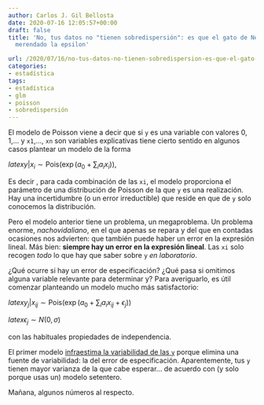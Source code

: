```yaml
---
author: Carlos J. Gil Bellosta
date: 2020-07-16 12:05:57+00:00
draft: false
title: 'No, tus datos no "tienen sobredispersión": es que el gato de Nelder se ha
  merendado la epsilon'

url: /2020/07/16/no-tus-datos-no-tienen-sobredispersion-es-que-el-gato-de-nelder-se-ha-merendado-la-epsilon/
categories:
- estadística
tags:
- estadística
- glm
- poisson
- sobredispersión
---
```





El modelo de Poisson viene a decir que si `y` es una variable con valores 0, 1,... y `x1`,..., `xn` son variables explicativas tiene cierto sentido en algunos casos plantear un modelo de la forma







$latex y | x_i \sim \text{Pois}(\exp(a_0 + \sum_i a_i x_i) ),$







Es decir , para cada combinación de las `xi`, el modelo proporciona el parámetro de una distribución de Poisson de la que `y` es una realización. Hay una incertidumbre (o un error irreductible) que reside en que de `y` solo conocemos la distribución.







Pero el modelo anterior tiene un problema, un megaproblema. Un problema enorme, _nachovidaliano_,  en el que apenas se repara y del que en contadas ocasiones nos advierten: que también puede haber un error en la expresión lineal. Más bien: **siempre hay un error en la expresión lineal**. Las `xi` solo recogen _todo_ lo que hay que saber sobre `y` _en laboratorio_.







¿Qué ocurre si hay un error de especificación? ¿Qué pasa si omitimos alguna variable relevante para determinar y? Para averiguarlo, es útil comenzar planteando un modelo mucho más satisfactorio:







$latex y_j | x_{ij}  \sim \text{Pois}(\exp(a_0 + \sum_i a_i x_{ij} + \epsilon_j))$







$latex \epsilon_j \sim N(0, \sigma)$







con las habituales propiedades de independencia.







El primer modelo [infraestima la variabilidad de las `y`](https://statisticalmodeling.wordpress.com/2011/06/16/the-variance-of-a-mixture/) porque elimina una fuente de variabilidad: la del error de especificación. Aparentemente, tus `y` tienen mayor varianza de la que cabe esperar... de acuerdo con (y solo porque usas un) modelo setentero.







Mañana, algunos números al respecto.



